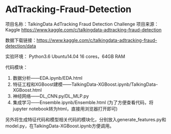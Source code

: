 # AdTracking-Fraud-Detection
项目名称：TalkingData AdTracking Fraud Detection Challenge
项目来源：Kaggle https://www.kaggle.com/c/talkingdata-adtracking-fraud-detection

数据下载链接：https://www.kaggle.com/c/talkingdata-adtracking-fraud-detection/data

实验环境：
Python3.6
Ubuntu14.04
16 cores，64GB RAM

代码模块：
1. 数据分析——EDA.ipynb/EDA.html
2. 特征工程和XGBoost建模——TalkingData-XGBoost.ipynb/TalkingData-XGBoost.html
3. 神经网络——DL_CNN.py/DL_MLP.py
4. 集成学习——Ensemble.ipynb/Ensemble.html
(为了方便查看代码，将jupyter notebook转为html，直接用浏览器打开即可)

另外将生成特征代码和模型相关代码的模块化，分别放入generate_features.py和model.py，在TalkingData-XGBoost.ipynb方便调用。